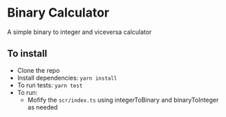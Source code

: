 # Binary Calculator

A simple binary to integer and viceversa calculator

## To install

- Clone the repo
- Install dependencies: `yarn install`
- To run tests: `yarn test`
- To run:
  - Mofify the `scr/index.ts` using integerToBinary and binaryToInteger as needed
